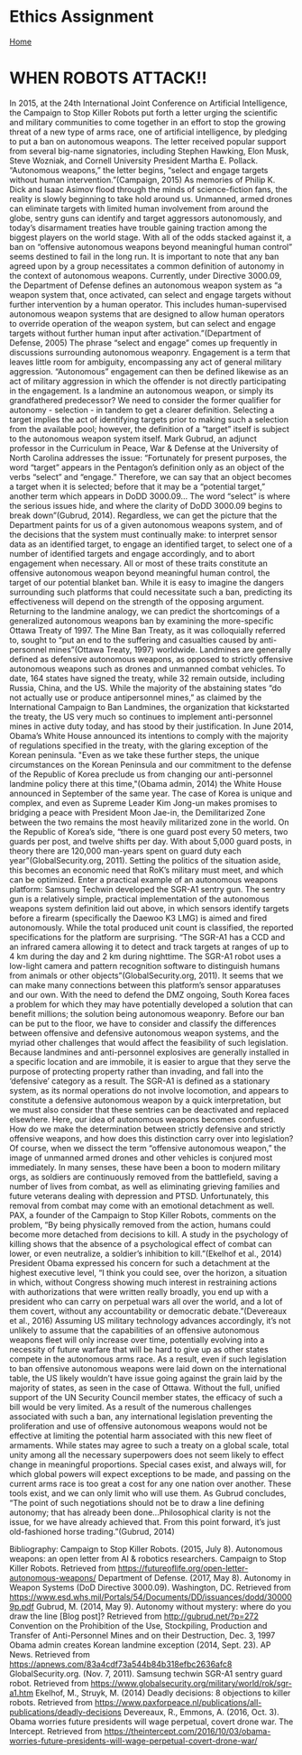 # Ethics Assignment
[Home](./index.md)

# WHEN ROBOTS ATTACK!!

In 2015, at the 24th International Joint Conference on Artificial Intelligence, the Campaign to Stop Killer Robots put forth a letter urging the scientific and military communities to come together in an effort to stop the growing threat of a new type of arms race, one of artificial intelligence, by pledging to put a ban on autonomous weapons. The letter received popular support from several big-name signatories, including Stephen Hawking, Elon Musk, Steve Wozniak, and Cornell University President Martha E. Pollack. “Autonomous weapons,” the letter begins, “select and engage targets without human intervention.”(Campaign, 2015) As memories of Philip K. Dick and Isaac Asimov flood through the minds of science-fiction fans, the reality is slowly beginning to take hold around us. Unmanned, armed drones can eliminate targets with limited human involvement from around the globe, sentry guns can identify and target aggressors autonomously, and today’s disarmament treaties have trouble gaining traction among the biggest players on the world stage. With all of the odds stacked against it, a ban on “offensive autonomous weapons beyond meaningful human control” seems destined to fail in the long run.
It is important to note that any ban agreed upon by a group necessitates a common definition of autonomy in the context of autonomous weapons. Currently, under Directive 3000.09, the Department of Defense defines an autonomous weapon system as “a weapon system that, once activated, can select and engage targets without further intervention by a human operator. This includes human-supervised autonomous weapon systems that are designed to allow human operators to override operation of the weapon system, but can select and engage targets without further human input after activation.”(Department of Defense, 2005) The phrase “select and engage” comes up frequently in discussions surrounding autonomous weaponry. Engagement is a term that leaves little room for ambiguity, encompassing any act of general military aggression. “Autonomous” engagement can then be defined likewise as an act of military aggression in which the offender is not directly participating in the engagement. Is a landmine an autonomous weapon, or simply its grandfathered predecessor? We need to consider the former qualifier for autonomy - selection - in tandem to get a clearer definition. Selecting a target implies the act of identifying targets prior to making such a selection from the available pool; however, the definition of a “target” itself is subject to the autonomous weapon system itself. Mark Gubrud, an adjunct professor in the Curriculum in Peace, War & Defense at the University of North Carolina addresses the issue: “Fortunately for present purposes, the word “target” appears in the Pentagon’s definition only as an object of the verbs “select” and “engage.” Therefore, we can say that an object becomes a target when it is selected; before that it may be a “potential target,” another term which appears in DoDD 3000.09… The word “select” is where the serious issues hide, and where the clarity of DoDD 3000.09 begins to break down”(Gubrud, 2014). Regardless, we can get the picture that the Department paints for us of a given autonomous weapons system, and of the decisions that the system must continually make: to interpret sensor data as an identified target, to engage an identified target, to select one of a number of identified targets and engage accordingly, and to abort engagement when necessary. All or most of these traits constitute an offensive autonomous weapon beyond meaningful human control, the target of our potential blanket ban. While it is easy to imagine the dangers surrounding such platforms that could necessitate such a ban, predicting its effectiveness will depend on the strength of the opposing argument.
Returning to the landmine analogy, we can predict the shortcomings of a generalized autonomous weapons ban by examining the more-specific Ottawa Treaty of 1997. The Mine Ban Treaty, as it was colloquially referred to, sought to “put an end to the suffering and casualties caused by anti-personnel mines”(Ottawa Treaty, 1997) worldwide. Landmines are generally defined as defensive autonomous weapons, as opposed to strictly offensive autonomous weapons such as drones and unmanned combat vehicles. To date, 164 states have signed the treaty, while 32 remain outside, including Russia, China, and the US. While the majority of the abstaining states “do not actually use or produce antipersonnel mines,” as claimed by the International Campaign to Ban Landmines, the organization that kickstarted the treaty, the US very much so continues to implement anti-personnel mines in active duty today, and has stood by their justification. In June 2014, Obama’s White House announced its intentions to comply with the majority of regulations specified in the treaty, with the glaring exception of the Korean peninsula. "Even as we take these further steps, the unique circumstances on the Korean Peninsula and our commitment to the defense of the Republic of Korea preclude us from changing our anti-personnel landmine policy there at this time,"(Obama admin, 2014) the White House announced in September of the same year. The case of Korea is unique and complex, and even as Supreme Leader Kim Jong-un makes promises to bridging a peace with President Moon Jae-in, the Demilitarized Zone between the two remains the most heavily militarized zone in the world. On the Republic of Korea’s side, “there is one guard post every 50 meters, two guards per post, and twelve shifts per day. With about 5,000 guard posts, in theory there are 120,000 man-years spent on guard duty each year”(GlobalSecurity.org, 2011). Setting the politics of the situation aside, this becomes an economic need that RoK’s military must meet, and which can be optimized. Enter a practical example of an autonomous weapons platform: Samsung Techwin developed the SGR-A1 sentry gun. The sentry gun is a relatively simple, practical implementation of the autonomous weapons system definition laid out above, in which sensors identify targets before a firearm (specifically the Daewoo K3 LMG) is aimed and fired autonomously. While the total produced unit count is classified, the reported specifications for the platform are surprising. “The SGR-A1 has a CCD and an infrared camera allowing it to detect and track targets at ranges of up to 4 km during the day and 2 km during nighttime. The SGR-A1 robot uses a low-light ­camera and pattern recognition software to distinguish humans from animals or other objects”(GlobalSecurity.org, 2011). It seems that we can make many connections between this platform’s sensor apparatuses and our own. With the need to defend the DMZ ongoing, South Korea faces a problem for which they may have potentially developed a solution that can benefit millions; the solution being autonomous weaponry.
Before our ban can be put to the floor, we have to consider and classify the differences between offensive and defensive autonomous weapon systems, and the myriad other challenges that would affect the feasibility of such legislation. Because landmines and anti-personnel explosives are generally installed in a specific location and are immobile, it is easier to argue that they serve the purpose of protecting property rather than invading, and fall into the ‘defensive’ category as a result. The SGR-A1 is defined as a stationary system, as its normal operations do not involve locomotion, and appears to constitute a defensive autonomous weapon by a quick interpretation, but we must also consider that these sentries can be deactivated and replaced elsewhere. Here, our idea of autonomous weapons becomes confused. How do we make the determination between strictly defensive and strictly offensive weapons, and how does this distinction carry over into legislation?
Of course, when we dissect the term “offensive autonomous weapon,” the image of unmanned armed drones and other vehicles is conjured most immediately. In many senses, these have been a boon to modern military orgs, as soldiers are continuously removed from the battlefield, saving a number of lives from combat, as well as eliminating grieving families and future veterans dealing with depression and PTSD. Unfortunately, this removal from combat may come with an emotional detachment as well. PAX, a founder of the Campaign to Stop Killer Robots, comments on the problem, “By being physically removed from the action, humans could become more detached from decisions to kill. A study in the psychology of killing shows that the absence of a psychological effect of combat can lower, or even neutralize, a soldier’s inhibition to kill.”(Ekelhof et al., 2014) President Obama expressed his concern for such a detachment at the highest executive level, “I think you could see, over the horizon, a situation in which, without Congress showing much interest in restraining actions with authorizations that were written really broadly, you end up with a president who can carry on perpetual wars all over the world, and a lot of them covert, without any accountability or democratic debate.”(Devereaux et al., 2016) Assuming US military technology advances accordingly, it’s not unlikely to assume that the capabilities of an offensive autonomous weapons fleet will only increase over time, potentially evolving into a necessity of future warfare that will be hard to give up as other states compete in the autonomous arms race. As a result, even if such legislation to ban offensive autonomous weapons were laid down on the international table, the US likely wouldn’t have issue going against the grain laid by the majority of states, as seen in the case of Ottawa. Without the full, unified support of the UN Security Council member states, the efficacy of such a bill would be very limited.
As a result of the numerous challenges associated with such a ban, any international legislation preventing the proliferation and use of offensive autonomous weapons would not be effective at limiting the potential harm associated with this new fleet of armaments. While states may agree to such a treaty on a global scale, total unity among all the necessary superpowers does not seem likely to effect change in meaningful proportions. Special cases exist, and always will, for which global powers will expect exceptions to be made, and passing on the current arms race is too great a cost for any one nation over another. These tools exist, and we can only limit who will use them. As Gubrud concludes, “The point of such negotiations should not be to draw a line defining autonomy; that has already been done...Philosophical clarity is not the issue, for we have already achieved that. From this point forward, it’s just old-fashioned horse trading.”(Gubrud, 2014)

Bibliography:
Campaign to Stop Killer Robots. (2015, July 8). Autonomous weapons: an open letter from AI & robotics researchers. Campaign to Stop Killer Robots. Retrieved from https://futureoflife.org/open-letter-autonomous-weapons/ 
Department of Defense. (2017, May 8). Autonomy in Weapon Systems (DoD Directive 3000.09). Washington, DC. Retrieved from https://www.esd.whs.mil/Portals/54/Documents/DD/issuances/dodd/300009p.pdf
Gubrud, M. (2014, May 9). Autonomy without mystery: where do you draw the line [Blog post]? Retrieved from http://gubrud.net/?p=272 
Convention on the Prohibition of the Use, Stockpiling, Production and Transfer of Anti-Personnel Mines and on their Destruction, Dec. 3, 1997
Obama admin creates Korean landmine exception (2014, Sept. 23). AP News. Retrieved from https://apnews.com/83a4cdf73a544b84b318efbc2636afc8
GlobalSecurity.org. (Nov. 7, 2011). Samsung techwin SGR-A1 sentry guard robot. Retrieved from https://www.globalsecurity.org/military/world/rok/sgr-a1.htm
Ekelhof, M., Struyk, M. (2014) Deadly decisions: 8 objections to killer robots. Retrieved from https://www.paxforpeace.nl/publications/all-publications/deadly-decisions
Devereaux, R., Emmons, A. (2016, Oct. 3). Obama worries future presidents will wage perpetual, covert drone war. The Intercept. Retrieved from https://theintercept.com/2016/10/03/obama-worries-future-presidents-will-wage-perpetual-covert-drone-war/

